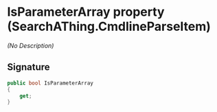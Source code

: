 # IsParameterArray property (SearchAThing.CmdlineParseItem)
_(No Description)_

## Signature
```csharp
public bool IsParameterArray
{
    get;
}
```
